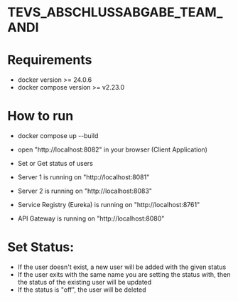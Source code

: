 # TEVS_ABSCHLUSSABGABE_TEAM_ANDI

# Requirements
  - docker version >= 24.0.6
  - docker compose version >= v2.23.0

# How to run
  - docker compose up --build
  
  - open "http://localhost:8082" in your browser (Client Application)
  - Set or Get status of users
  
  - Server 1 is running on "http://localhost:8081"
  - Server 2 is running on "http://localhost:8083"
  - Service Registry (Eureka) is running on "http://localhost:8761"
  - API Gateway is running on "http://localhost:8080"
  
# Set Status:

  - If the user doesn't exist, a new user will be added with the given status
  - If the user exits with the same name you are setting the status with, then the status of the existing user will be updated
  - If the status is "off", the user will be deleted

